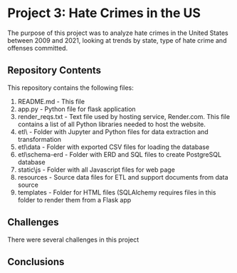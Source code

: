 # Project 3: Hate Crimes in the US

The purpose of this project was to analyze hate crimes in the United States between 2009 and 2021, looking at trends by state, type of hate crime and offenses committed. 

## Repository Contents
This repository contains the following files:
1. README.md - This file
2. app.py - Python file for flask application
3. render_reqs.txt - Text file used by hosting service, Render.com. This file contains a list of all Python libraries needed to host the website.
4. etl\ - Folder with Jupyter and Python files for data extraction and transformation
5. etl\data - Folder with exported CSV files for loading the database
6. etl\schema-erd - Folder with ERD and SQL files to create PostgreSQL database
7. static\js - Folder with all Javascript files for web page
8. resources - Source data files for ETL and support documents from data source
9. templates - Folder for HTML files (SQLAlchemy requires files in this folder to render them from a Flask app

## Challenges

There were several challenges in this project


## Conclusions

